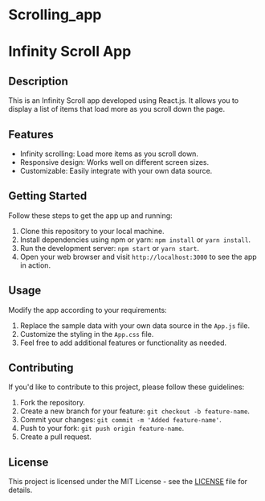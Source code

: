 # Scrolling_app
<!DOCTYPE html>
<html>
<head>
    <title>Infinity Scroll App</title>
</head>
<body>

<h1>Infinity Scroll App</h1>

<h2>Description</h2>
<p>This is an Infinity Scroll app developed using React.js. It allows you to display a list of items that load more as you scroll down the page.</p>

<h2>Features</h2>
<ul>
    <li>Infinity scrolling: Load more items as you scroll down.</li>
    <li>Responsive design: Works well on different screen sizes.</li>
    <li>Customizable: Easily integrate with your own data source.</li>
</ul>

<h2>Getting Started</h2>
<p>Follow these steps to get the app up and running:</p>

<ol>
    <li>Clone this repository to your local machine.</li>
    <li>Install dependencies using npm or yarn: <code>npm install</code> or <code>yarn install</code>.</li>
    <li>Run the development server: <code>npm start</code> or <code>yarn start</code>.</li>
    <li>Open your web browser and visit <code>http://localhost:3000</code> to see the app in action.</li>
</ol>

<h2>Usage</h2>
<p>Modify the app according to your requirements:</p>

<ol>
    <li>Replace the sample data with your own data source in the <code>App.js</code> file.</li>
    <li>Customize the styling in the <code>App.css</code> file.</li>
    <li>Feel free to add additional features or functionality as needed.</li>
</ol>

<h2>Contributing</h2>
<p>If you'd like to contribute to this project, please follow these guidelines:</p>

<ol>
    <li>Fork the repository.</li>
    <li>Create a new branch for your feature: <code>git checkout -b feature-name</code>.</li>
    <li>Commit your changes: <code>git commit -m 'Added feature-name'</code>.</li>
    <li>Push to your fork: <code>git push origin feature-name</code>.</li>
    <li>Create a pull request.</li>
</ol>

<h2>License</h2>
<p>This project is licensed under the MIT License - see the <a href="LICENSE">LICENSE</a> file for details.</p>

</body>
</html>
